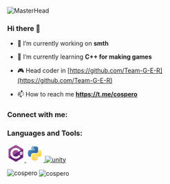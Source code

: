 ![MasterHead](https://sun9-43.userapi.com/impg/l88JNHp1wm5pdlSe4gONIm143fJ9Y3Z7zd58Cw/QY1dEMC5YhI.jpg?size=961x200&quality=95&sign=bb7879ba92cc0fd429e4deada46216cc&type=album)
### Hi there 👋


- 🔭 I’m currently working on **smth**

- 🌱 I’m currently learning **C++ for making games**

- 🎮 Head coder in [https://github.com/Team-G-E-R](https://github.com/Team-G-E-R)

- 📫 How to reach me **https://t.me/cospero**

<h3 align="left">Connect with me:</h3>
<p align="left">
</p>

<h3 align="left">Languages and Tools:</h3>
<p align="left"> <a href="https://www.w3schools.com/cs/" target="_blank" rel="noreferrer"> <img src="https://raw.githubusercontent.com/devicons/devicon/master/icons/csharp/csharp-original.svg" alt="csharp" width="40" height="40"/> </a> <a href="https://www.python.org" target="_blank" rel="noreferrer"> <img src="https://raw.githubusercontent.com/devicons/devicon/master/icons/python/python-original.svg" alt="python" width="40" height="40"/> </a> <a href="https://unity.com/" target="_blank" rel="noreferrer"> <img src="https://www.vectorlogo.zone/logos/unity3d/unity3d-icon.svg" alt="unity" width="40" height="40"/> </a> </p>

<p><img align="left" src="https://github-readme-stats.vercel.app/api/top-langs?username=cospero&show_icons=true&locale=en&layout=compact" alt="cospero" /></p>

<p>&nbsp;<img align="center" src="https://github-readme-stats.vercel.app/api?username=cospero&show_icons=true&locale=en" alt="cospero" /></p>

